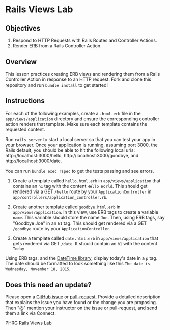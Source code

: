 # Rails Views Lab

## Objectives

1. Respond to HTTP Requests with Rails Routes and Controller Actions.
2. Render ERB from a Rails Controller Action.

## Overview

This lesson practices creating ERB views and rendering them from a Rails Controller
Action in response to an HTTP request. Fork and clone this repository and run
`bundle install` to get started!

## Instructions

For each of the following examples, create a `.html.erb` file in the `app/views/application`
directory and ensure the corresponding controller action renders that template. Make sure each
template contains the requested content.

Run `rails server` to start a local server so that you can test your app in your
browser. Once your application is running, assuming port 3000, the Rails
default, you should be able to hit the following local urls:
http://localhost:3000/hello, http://localhost:3000/goodbye, and
http://localhost:3000/date.

You can run `bundle exec rspec` to get the tests passing and see errors.

1. Create a template called `hello.html.erb` in `app/views/application` that contains an `h1` tag
   with the content `Hello World`. This should get rendered via a GET `/hello`
   route by your `ApplicationController` in `app/controllers/application_controller.rb`.

2. Create another template called `goodbye.html.erb` in `app/views/application`. In this view, use
   ERB tags to create a variable `name`. This variable should store the name
   `Joe`. Then, using ERB tags, say "Goodbye Joe" in an `h1` tag. This should get
   rendered via a GET `/goodbye` route by your `ApplicationController`.

3. Create a template called `date.html.erb` in `app/views/application` that gets rendered via GET
   `/date`. It should contain an `h1` with the content `Today`

Using ERB tags, and the [DateTime library](http://ruby-doc.org/stdlib-2.3.1/libdoc/date/rdoc/DateTime.html),
display today's date in a `p` tag. The date should be formatted to look
something like this `The date is Wednesday, November 18, 2015`.

## Does this need an update?

Please open a [GitHub issue](https://github.com/learn-co-curriculum/phrg-sinatra-views-lab/issues) or [pull-request](https://github.com/learn-co-curriculum/phrg-sinatra-views-lab/pulls). Provide a detailed description that explains the issue you have found or the change you are proposing. Then "@" mention your instructor on the issue or pull-request, and send them a link via Connect.

<p data-visibility='hidden'>PHRG Rails Views Lab</p>
